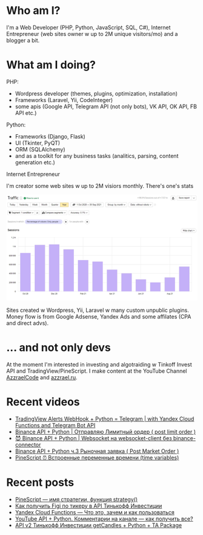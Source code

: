 # Who am I?

I'm a Web Developer (PHP, Python, JavaScript, SQL, C#), Internet Entrepreneur (web sites owner w up to 2M unique visitors/mo) and a blogger a bit.

# What am I doing?

PHP:
- Wordpress developer (themes, plugins, optimization, installation) 
- Frameworks (Laravel, Yii, CodeInteger)
- some apis (Google API, Telegram API (not only bots), VK API, OK API, FB API etc.)

Python:
- Frameworks (Django, Flask)
- UI (Tkinter, PyQT)
- ORM (SQLAlchemy)
- and as a toolkit for any business tasks (analitics, parsing, content generation etc.)

Internet Entrepreneur

I'm creator some web sites w up to 2M visiors monthly. There's one's stats

![Unique visitors in 2021](https://github.com/AzzraelCode/AzzraelCode/blob/main/images/n.jpg?raw=true)

Sites created w Wordpress, Yii, Laravel w many custom unpublic plugins. Money flow is from Google Adsense, Yandex Ads and some affilates (CPA and direct advs).

# ... and not only devs

At the moment I'm interested in investing and algotraiding w Tinkoff Invest API and TradingView/PineScript. I make content at the YouTube Channel [AzzraelCode](https://www.youtube.com/channel/UCf6kozNejHoQuFhBDB8cfxA) and [azzrael.ru](https://azzrael.ru). 

# Recent videos

<!-- AZZCODEYT:START -->
- [TradingView Alerts WebHook + Python = Telegram | with Yandex Cloud Functions and Telegram Bot API](https://www.youtube.com/watch?v=nCW-esaFB9s)
- [Binance API + Python | Отправляю Лимитный ордер &lpar; post limit order &rpar;](https://www.youtube.com/watch?v=fWYU8VAkqfo)
- [😈 Binance API + Python | Websocket на websocket-client без binance-connector](https://www.youtube.com/watch?v=OFThdbbXRpQ)
- [Binance API + Python ч.3 Рыночная заявка &lpar; Post Market Order &rpar;](https://www.youtube.com/watch?v=LMLA2syIMUU)
- [PineScript ⏰ Встроенные переменные времени &lpar;time variables&rpar;](https://www.youtube.com/watch?v=E6lGUnUYGKU)
<!-- AZZCODEYT:END -->


# Recent posts

<!-- AZZRAELRU:START -->
- [PineScript — имя стратегии, функция strategy&lpar;&rpar;](https://azzrael.ru/pinescript-strategy-title)
- [Как получить Figi по тикеру в API Тинькофф Инвестиции](https://azzrael.ru/get-figi-by-ticker-tinkoff-invest-api-python)
- [Yandex Cloud Functions — Что это, зачем и как пользоваться](https://azzrael.ru/yandex-cloud-functions)
- [YouTube API + Python. Комментарии на канале — как получить все?](https://azzrael.ru/youtube-api-python-channel-comments)
- [API v2 Тинькофф Инвестиции getCandles + Python + TA Package](https://azzrael.ru/api-v2-tinkoff-invest-get-candles-python)
<!-- AZZRAELRU:END -->

